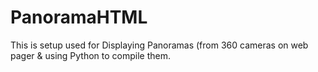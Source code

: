 # PanoramaHTML
This is setup used for Displaying Panoramas (from 360 cameras on web pager &amp; using Python to compile them.
